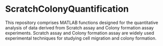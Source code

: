 # ScratchColonyQuantification
This repository comprises MATLAB functions designed for the quantitative analysis of data derived from Scratch assay and Colony formation assay experiments. Scratch assay and Colony formation assay are widely used experimental techniques for studying cell migration and colony formation.
